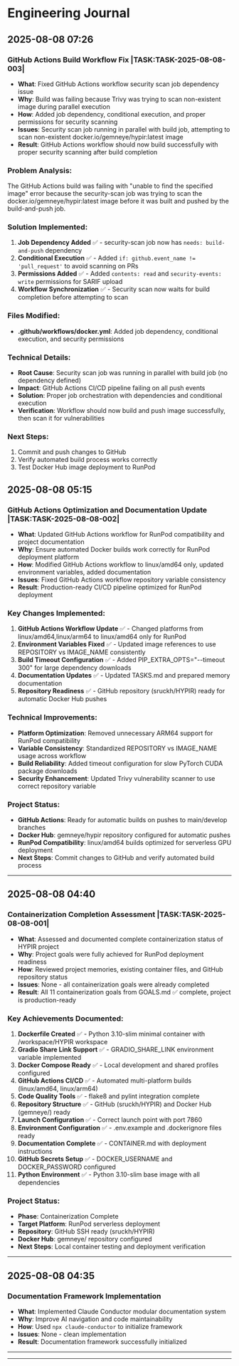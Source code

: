 # Engineering Journal

## 2025-08-08 07:26

### GitHub Actions Build Workflow Fix |TASK:TASK-2025-08-08-003|
- **What**: Fixed GitHub Actions workflow security scan job dependency issue
- **Why**: Build was failing because Trivy was trying to scan non-existent image during parallel execution
- **How**: Added job dependency, conditional execution, and proper permissions for security scanning
- **Issues**: Security scan job running in parallel with build job, attempting to scan non-existent docker.io/gemneye/hypir:latest image
- **Result**: GitHub Actions workflow should now build successfully with proper security scanning after build completion

### Problem Analysis:
The GitHub Actions build was failing with "unable to find the specified image" error because the security-scan job was trying to scan the docker.io/gemneye/hypir:latest image before it was built and pushed by the build-and-push job.

### Solution Implemented:
1. **Job Dependency Added** ✅ - security-scan job now has `needs: build-and-push` dependency
2. **Conditional Execution** ✅ - Added `if: github.event_name != 'pull_request'` to avoid scanning on PRs
3. **Permissions Added** ✅ - Added `contents: read` and `security-events: write` permissions for SARIF upload
4. **Workflow Synchronization** ✅ - Security scan now waits for build completion before attempting to scan

### Files Modified:
- **.github/workflows/docker.yml**: Added job dependency, conditional execution, and security permissions

### Technical Details:
- **Root Cause**: Security scan job was running in parallel with build job (no dependency defined)
- **Impact**: GitHub Actions CI/CD pipeline failing on all push events
- **Solution**: Proper job orchestration with dependencies and conditional execution
- **Verification**: Workflow should now build and push image successfully, then scan it for vulnerabilities

### Next Steps:
1. Commit and push changes to GitHub
2. Verify automated build process works correctly
3. Test Docker Hub image deployment to RunPod

## 2025-08-08 05:15

### GitHub Actions Optimization and Documentation Update |TASK:TASK-2025-08-08-002|
- **What**: Updated GitHub Actions workflow for RunPod compatibility and project documentation
- **Why**: Ensure automated Docker builds work correctly for RunPod deployment platform
- **How**: Modified GitHub Actions workflow to linux/amd64 only, updated environment variables, added documentation
- **Issues**: Fixed GitHub Actions workflow repository variable consistency
- **Result**: Production-ready CI/CD pipeline optimized for RunPod deployment

### Key Changes Implemented:
1. **GitHub Actions Workflow Update** ✅ - Changed platforms from linux/amd64,linux/arm64 to linux/amd64 only for RunPod
2. **Environment Variables Fixed** ✅ - Updated image references to use REPOSITORY vs IMAGE_NAME consistently
3. **Build Timeout Configuration** ✅ - Added PIP_EXTRA_OPTS="--timeout 300" for large dependency downloads
4. **Documentation Updates** ✅ - Updated TASKS.md and prepared memory documentation
5. **Repository Readiness** ✅ - GitHub repository (sruckh/HYPIR) ready for automatic Docker Hub pushes

### Technical Improvements:
- **Platform Optimization**: Removed unnecessary ARM64 support for RunPod compatibility
- **Variable Consistency**: Standardized REPOSITORY vs IMAGE_NAME usage across workflow
- **Build Reliability**: Added timeout configuration for slow PyTorch CUDA package downloads
- **Security Enhancement**: Updated Trivy vulnerability scanner to use correct repository variable

### Project Status:
- **GitHub Actions**: Ready for automatic builds on pushes to main/develop branches
- **Docker Hub**: gemneye/hypir repository configured for automatic pushes
- **RunPod Compatibility**: linux/amd64 builds optimized for serverless GPU deployment
- **Next Steps**: Commit changes to GitHub and verify automated build process

---

## 2025-08-08 04:40

### Containerization Completion Assessment |TASK:TASK-2025-08-08-001|
- **What**: Assessed and documented complete containerization status of HYPIR project
- **Why**: Project goals were fully achieved for RunPod deployment readiness
- **How**: Reviewed project memories, existing container files, and GitHub repository status
- **Issues**: None - all containerization goals were already completed
- **Result**: All 11 containerization goals from GOALS.md ✅ complete, project is production-ready

### Key Achievements Documented:
1. **Dockerfile Created** ✅ - Python 3.10-slim minimal container with /workspace/HYPIR workspace
2. **Gradio Share Link Support** ✅ - GRADIO_SHARE_LINK environment variable implemented
3. **Docker Compose Ready** ✅ - Local development and shared profiles configured
4. **GitHub Actions CI/CD** ✅ - Automated multi-platform builds (linux/amd64, linux/arm64)
5. **Code Quality Tools** ✅ - flake8 and pylint integration complete
6. **Repository Structure** ✅ - GitHub (sruckh/HYPIR) and Docker Hub (gemneye/) ready
7. **Launch Configuration** ✅ - Correct launch point with port 7860
8. **Environment Configuration** ✅ - .env.example and .dockerignore files ready
9. **Documentation Complete** ✅ - CONTAINER.md with deployment instructions
10. **GitHub Secrets Setup** ✅ - DOCKER_USERNAME and DOCKER_PASSWORD configured
11. **Python Environment** ✅ - Python 3.10-slim base image with all dependencies

### Project Status:
- **Phase**: Containerization Complete
- **Target Platform**: RunPod serverless deployment
- **Repository**: GitHub SSH ready (sruckh/HYPIR)
- **Docker Hub**: gemneye/ repository configured
- **Next Steps**: Local container testing and deployment verification

---

## 2025-08-08 04:35

### Documentation Framework Implementation
- **What**: Implemented Claude Conductor modular documentation system
- **Why**: Improve AI navigation and code maintainability
- **How**: Used `npx claude-conductor` to initialize framework
- **Issues**: None - clean implementation
- **Result**: Documentation framework successfully initialized

---

---

